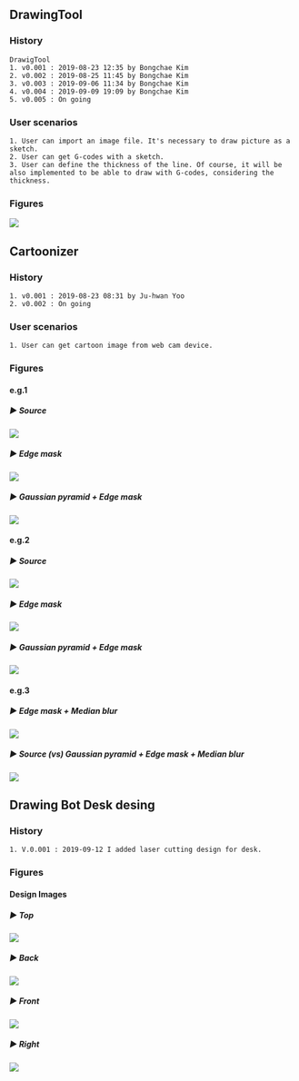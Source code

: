 ## DrawingTool
  ### History
    DrawigTool
    1. v0.001 : 2019-08-23 12:35 by Bongchae Kim
    2. v0.002 : 2019-08-25 11:45 by Bongchae Kim
    3. v0.003 : 2019-09-06 11:34 by Bongchae Kim
    4. v0.004 : 2019-09-09 19:09 by Bongchae Kim
    5. v0.005 : On going

  ### User scenarios
    1. User can import an image file. It's necessary to draw picture as a sketch.
    2. User can get G-codes with a sketch.
    3. User can define the thickness of the line. Of course, it will be also implemented to be able to draw with G-codes, considering the thickness.

  ### Figures
<img src="https://github.com/electop/AI_Driven_Robot_Development/blob/master/drawingTool/images/Screenshot%20from%202019-08-27%2003-17-05.png?raw=true"><br>

## Cartoonizer
  ### History
    1. v0.001 : 2019-08-23 08:31 by Ju-hwan Yoo
    2. v0.002 : On going

  ### User scenarios
    1. User can get cartoon image from web cam device.

  ### Figures
  #### e.g.1
  ##### ▶ Source
  <img src="https://github.com/electop/AI_Driven_Robot_Development/blob/master/drawingTool/images/img_example.jpg"><br>
  ##### ▶ Edge mask
  <img src="https://github.com/electop/AI_Driven_Robot_Development/blob/master/drawingTool/images/Screenshot%20from%202019-09-01%2009-03-38.png"><br>
  ##### ▶ Gaussian pyramid + Edge mask
  <img src="https://github.com/electop/AI_Driven_Robot_Development/blob/master/drawingTool/images/Screenshot%20from%202019-09-01%2009-03-29.png"><br>
  #### e.g.2
  ##### ▶ Source
  <img src="https://github.com/electop/AI_Driven_Robot_Development/blob/master/drawingTool/images/screen_capture.jpg"><br>
  ##### ▶ Edge mask
  <img src="https://github.com/electop/AI_Driven_Robot_Development/blob/master/drawingTool/images/screen_capture_cartoonized_mask_2019-09-01%2010:24:24.272818.jpg"><br>
  ##### ▶ Gaussian pyramid + Edge mask
  <img src="https://github.com/electop/AI_Driven_Robot_Development/blob/master/drawingTool/images/screen_capture_cartoonized_2019-09-01%2010:24:24.272818.jpg"><br>
  #### e.g.3
  ##### ▶ Edge mask + Median blur
  <img src="https://github.com/electop/AI_Driven_Robot_Development/blob/master/drawingTool/images/Screenshot%20from%202019-09-02%2008-02-05.png"><br>
  ##### ▶ Source (vs) Gaussian pyramid + Edge mask + Median blur
  <img src="https://github.com/electop/AI_Driven_Robot_Development/blob/master/drawingTool/images/Screenshot%20from%202019-09-02%2008-01-49.png"><br>

## Drawing Bot Desk desing
  ### History
    1. V.0.001 : 2019-09-12 I added laser cutting design for desk.
    
  ### Figures
  #### Design Images
  ##### ▶ Top
  <img src="https://github.com/electop/AI_Driven_Robot_Development/blob/master/drawingTool/images/plate_top-20190911.png?raw=true"><br>
  ##### ▶ Back
  <img src="https://github.com/electop/AI_Driven_Robot_Development/blob/master/drawingTool/images/plate_back-20190911.png?raw=true"><br>
  ##### ▶ Front
  <img src="https://github.com/electop/AI_Driven_Robot_Development/blob/master/drawingTool/images/plate_front-20190911.png?raw=true"><br>
  ##### ▶ Right
  <img src="https://github.com/electop/AI_Driven_Robot_Development/blob/master/drawingTool/images/plate_right-20190911.png?raw=true"><br>

